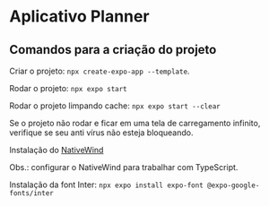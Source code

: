 # Aplicativo Planner

## Comandos para a criação do projeto

Criar o projeto: `npx create-expo-app --template`.

Rodar o projeto: `npx expo start`

Rodar o projeto limpando cache: `npx expo start --clear`

Se o projeto não rodar e ficar em uma tela de carregamento infinito, verifique se seu anti vírus não esteja bloqueando.

Instalação do [NativeWind](https://www.nativewind.dev/v4/getting-started/expo-router)

Obs.: configurar o NativeWind para trabalhar com TypeScript.

Instalação da font Inter: `npx expo install expo-font @expo-google-fonts/inter`
